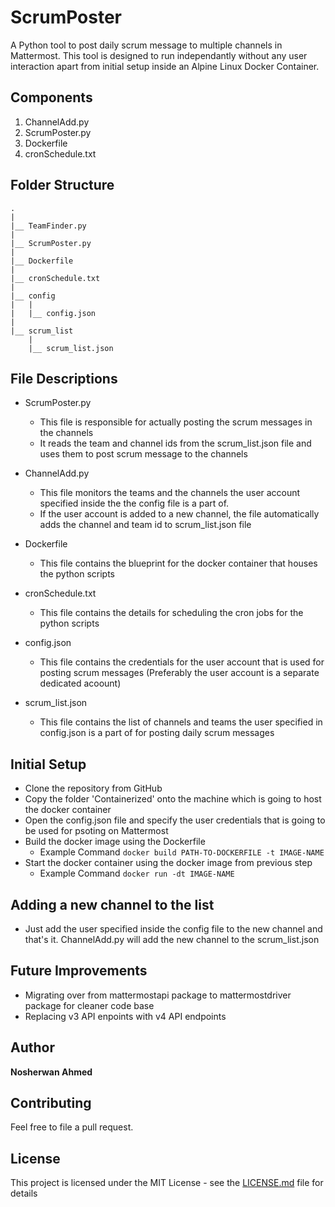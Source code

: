 # ScrumPoster
A Python tool to post daily scrum message to multiple channels in Mattermost. This tool is designed to run independantly without any user interaction apart from initial setup inside an Alpine Linux Docker Container.

## Components
1. ChannelAdd.py
2. ScrumPoster.py
3. Dockerfile
4. cronSchedule.txt

## Folder Structure
```
.  
|  
|__ TeamFinder.py  
|  
|__ ScrumPoster.py  
|
|__ Dockerfile
|
|__ cronSchedule.txt
|  
|__ config 
|   |  
|   |__ config.json  
|  
|__ scrum_list  
    |  
    |__ scrum_list.json  
```

## File Descriptions

* ScrumPoster.py
    * This file is responsible for actually posting the scrum messages in the channels
    * It reads the team and channel ids from the scrum_list.json file and uses them to post scrum message to the channels

* ChannelAdd.py
    * This file monitors the teams and the channels the user account specified inside the the config file is a part of.
    * If the user account is added to a new channel, the file automatically adds the channel and team id to scrum_list.json file

* Dockerfile
    * This file contains the blueprint for the docker container that houses the python scripts

* cronSchedule.txt
    * This file contains the details for scheduling the cron jobs for the python scripts

* config.json
    * This file contains the credentials for the user account that is used for posting scrum messages (Preferably the user account is a separate dedicated acoount)

* scrum_list.json
    * This file contains the list of channels and teams the user specified in config.json is a part of for posting daily scrum messages

## Initial Setup
* Clone the repository from GitHub
* Copy the folder 'Containerized' onto the machine which is going to host the docker container
* Open the config.json file and specify the user credentials that is going to be used for psoting on Mattermost
* Build the docker image using the Dockerfile
    * Example Command `docker build PATH-TO-DOCKERFILE -t IMAGE-NAME`
* Start the docker container using the docker image from previous step
    * Example Command `docker run -dt IMAGE-NAME`

## Adding a new channel to the list
* Just add the user specified inside the config file to the new channel and that's it. ChannelAdd.py will add the new channel to the scrum_list.json

## Future Improvements
* Migrating over from mattermostapi package to mattermostdriver package for cleaner code base
* Replacing v3 API enpoints with v4 API endpoints

## Author
**Nosherwan Ahmed**

## Contributing
Feel free to file a pull request.

## License
This project is licensed under the MIT License - see the [LICENSE.md](LICENSE.md) file for details


